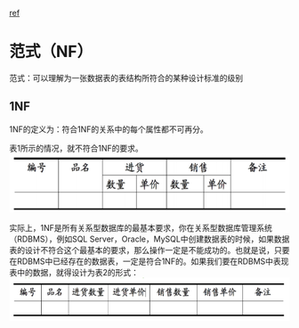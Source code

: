 [ref](https://www.zhihu.com/question/24696366/answer/29189700)
# 范式（NF）
范式：可以理解为一张数据表的表结构所符合的某种设计标准的级别

## 1NF
1NF的定义为：符合1NF的关系中的每个属性都不可再分。

表1所示的情况，就不符合1NF的要求。
![ref](./photo/t1.png)

实际上，1NF是所有关系型数据库的最基本要求，你在关系型数据库管理系统（RDBMS），例如SQL Server，Oracle，MySQL中创建数据表的时候，如果数据表的设计不符合这个最基本的要求，那么操作一定是不能成功的。也就是说，只要在RDBMS中已经存在的数据表，一定是符合1NF的。如果我们要在RDBMS中表现表中的数据，就得设计为表2的形式：
![ref](./photo/t2.png)
